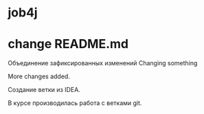 # job4j
# change README.md

Объединение зафиксированных изменений
Changing something

More changes added.

Создание ветки из IDEA.

В курсе производилась работа с ветками git.